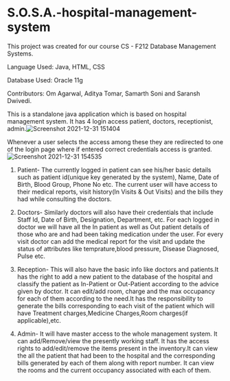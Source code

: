 # S.O.S.A.-hospital-management-system

This project was created for our course CS - F212 Database Management Systems.

Language Used: Java, HTML, CSS

Database Used: Oracle 11g

Contributors: Om Agarwal, Aditya Tomar, Samarth Soni and Saransh Dwivedi.

This is a standalone java application which is based on hospital management system. It has 4 login access patient, doctors, receptionist, admin.![Screenshot 2021-12-31 151404](https://user-images.githubusercontent.com/71601478/147818813-ac53f69b-dba5-409b-93f4-47506f8aca40.png)

Whenever a user selects the access among these they are redirected to one of the login page where if entered correct credentials access is granted.
![Screenshot 2021-12-31 154535](https://user-images.githubusercontent.com/71601478/147818953-c87768e2-c091-4731-8d4e-014b0506fe93.png)



1. Patient- The currently logged in patient can see his/her basic details such as patient id(unique key generated by the system), Name, Date of Birth, Blood Group, Phone No etc. The current user will have access to their medical reports, visit history(In Visits & Out Visits) and the bills they had while consulting the doctors.

2. Doctors- Similarly doctors will also have their credentials that include Staff Id, Date of Birth, Designation, Department, etc. For each logged in doctor we will have all the In patient as well as Out patient details of those who are and had been taking medication under the user. For every visit doctor can add the medical report for the visit and update the status of attributes like temprature,blood pressure, Disease Diagnosed, Pulse etc.

3. Reception- This will also have the basic info like doctors and patients.It has the right to add a new patient to the database of the hospital and classify the patient as In-Patient or Out-Patient according to the advice given by doctor. It can edit/add room, charge and the max occupancy for each of them according to the need.It has the responsibility to generate the bills corresponding to each visit of the patient which will have Treatment charges,Medicine Charges,Room charges(if applicable),etc.

4. Admin- It will have master access to the whole management system. It can add/Remove/view the presently working staff. It has the access rights to add/edit/remove the items present in the inventory.It can view the all the patient that had been to the hospital and the corresponding bills generated by each of them along with report number. It can view the rooms and the current occupancy associated with each of them.
